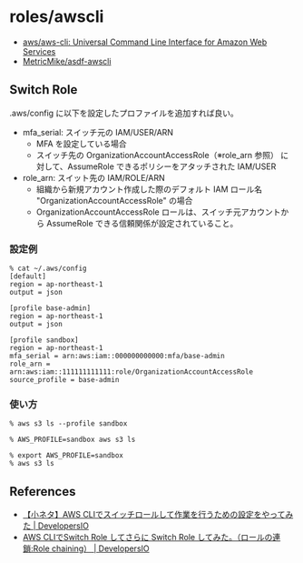 # roles/awscli
- [aws/aws-cli: Universal Command Line Interface for Amazon Web Services](https://github.com/aws/aws-cli)
- [MetricMike/asdf-awscli](https://github.com/MetricMike/asdf-awscli)



## Switch Role
.aws/config に以下を設定したプロファイルを追加すれば良い。

- mfa_serial: スイッチ元の IAM/USER/ARN
  - MFA を設定している場合
  - スイッチ先の OrganizationAccountAccessRole（※role_arn 参照） に対して、AssumeRole できるポリシーをアタッチされた IAM/USER
- role_arn: スイット先の IAM/ROLE/ARN
  - 組織から新規アカウント作成した際のデフォルト IAM ロール名 "OrganizationAccountAccessRole" の場合
  - OrganizationAccountAccessRole ロールは、スイッチ元アカウントから AssumeRole できる信頼関係が設定されていること。


### 設定例
```
% cat ~/.aws/config 
[default]
region = ap-northeast-1
output = json

[profile base-admin]
region = ap-northeast-1
output = json

[profile sandbox]
region = ap-northeast-1
mfa_serial = arn:aws:iam::000000000000:mfa/base-admin
role_arn = arn:aws:iam::111111111111:role/OrganizationAccountAccessRole
source_profile = base-admin
```


### 使い方
```
% aws s3 ls --profile sandbox

% AWS_PROFILE=sandbox aws s3 ls

% export AWS_PROFILE=sandbox
% aws s3 ls                 
```



## References
- [【小ネタ】AWS CLIでスイッチロールして作業を行うための設定をやってみた | DevelopersIO](https://dev.classmethod.jp/articles/cli-switch-role/)
- [AWS CLIでSwitch Role してさらに Switch Role してみた。（ロールの連鎖:Role chaining） | DevelopersIO](https://dev.classmethod.jp/articles/role-chaining/#toc-16)

